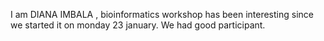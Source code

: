 I am DIANA IMBALA , bioinformatics workshop has been interesting since we started it on monday 23 january.
We had good participant.
